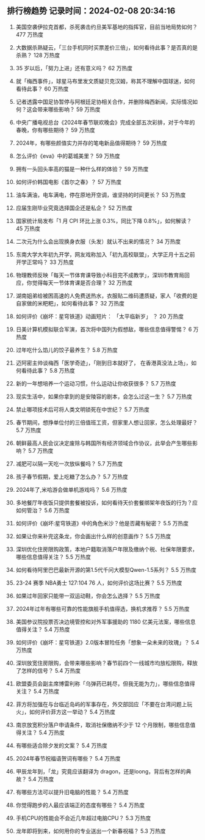 
## 排行榜趋势 记录时间：2024-02-08 20:34:16
  
  1. 美国空袭伊拉克首都，杀死袭击约旦美军基地的指挥官，目前当地局势如何？ 477 万热度
    
  2. 大数据杀熟疑云，「三台手机同时买票差价三倍」，如何看待此事？是否真的是杀熟？ 128 万热度
    
  3. 35 岁以后，「努力上进」还有意义吗？ 62 万热度
    
  4. 就「梅西事件」，球星马布里发文质疑贝克汉姆，称其不理解中国球迷，如何看待此事？ 60 万热度
    
  5. 记者透露中国足协暂停与阿根廷足协相关合作，并删除梅西新闻，实际情况如何？这会带来哪些影响？ 59 万热度
    
  6. 中央广播电视总台《2024年春节联欢晚会》完成全部五次彩排，对于今年的春晚，你有哪些期待？ 59 万热度
    
  7. 2024年，有哪些颜值实力并存的笔电新品值得期待？ 59 万热度
    
  8. 怎么评价《eva》中的葛城美里？ 59 万热度
    
  9. 拥有一头回头率高的猫是一种什么样的体验？ 59 万热度
    
  10. 如何评价韩国电影《首尔之春》？ 57 万热度
    
  11. 油车满油，电车满电，停在原地开空调，谁坚持的时间更长？ 53 万热度
    
  12. 应届生刚毕业究竟选择国企还是私企？ 52 万热度
    
  13. 国家统计局发布「1 月 CPI 环比上涨 0.3%，同比下降 0.8%」，如何解读？ 45 万热度
    
  14. 二次元为什么会出现换身衣服（头发）就认不出来的情况？ 34 万热度
    
  15. 东南大学大年初九开学，网友戏称加入「初九高校联盟」，大学正月十五之前开学正常吗？ 33 万热度
    
  16. 物理教师反映「每天一节体育课导致小科目完不成教学」，深圳市教育局回应，你觉得每天一节体育课是否合理？ 32 万热度
    
  17. 湖南姐弟给被困高速的人免费送热水，衣服贴二维码遭质疑，家人「收费的是自家做的米粑粑」，如何看待此事？ 32 万热度
    
  18. 如何评价《崩坏：星穹铁道》动画短片： 「太平临新岁」 ？ 20 万热度
    
  19. 日美计算机模拟联合军演，首次将中国列为假想敌，哪些信息值得警惕？ 6 万热度
    
  20. 过年吃什么馅儿的饺子最养生？ 5.8 万热度
    
  21. 迈阿密主帅谈梅西「医学奇迹」，「刚到日本就好了， 在香港真没法上场」，如何看待此事？ 5.8 万热度
    
  22. 新的一年想培养一个运动习惯，什么运动让你收获很多？ 5.7 万热度
    
  23. 现实生活中，如果你拿到的是安陵容的剧本，会怎么过这一生？ 5.7 万热度
    
  24. 禁止哪项技术后可将人类文明锁死在中世纪？ 5.7 万热度
    
  25. 春节期间，想挣单位付的三倍值班工资，但家里人想让回家，怎么处理最好？ 5.7 万热度
    
  26. 朝鲜最高人民会议决定废除与韩国所有经济领域合作协议，此举会产生哪些影响？ 5.7 万热度
    
  27. 减肥可以隔一天吃一次放纵餐吗？ 5.7 万热度
    
  28. 孩子春节假期，爱上吃糖了怎么办？ 5.7 万热度
    
  29. 2024年了,米哈游会做单机游戏吗？ 5.6 万热度
    
  30. 多地餐厅年夜饭只提供套餐被投诉，如何看待天价套餐绑架年夜饭的行为？应如何管治？ 5.6 万热度
    
  31. 如何评价《崩坏:星穹铁道》中的角色米沙？他是否藏有秘密？ 5.5 万热度
    
  32. 如果让你来补完这条龙，你会画出什么样的创意画作？ 5.5 万热度
    
  33. 深圳优化住房限购政策，本地户籍取消落户年限及缴纳个税、社保年限要求，哪些信息值得关注？ 5.5 万热度
    
  34. 如何看待阿里巴巴最新开源的第1.5代千问大模型Qwen-1.5系列？ 5.5 万热度
    
  35. 23-24 赛季 NBA勇士 127:104 76 人，如何评价这场比赛？ 5.5 万热度
    
  36. 如果过年回家只能带一双运动鞋，你会怎么选择？ 5.5 万热度
    
  37. 2024年过年有哪些可靠的性能旗舰手机值得选，换机求推荐？ 5.5 万热度
    
  38. 美国参议院投票否决边境管控和对外军事援助的 1180 亿美元法案，哪些信息值得关注？ 5.4 万热度
    
  39. 如何评价《崩坏：星穹铁道》2.0版本冒险任务「想象一朵未来的玫瑰」？ 5.4 万热度
    
  40. 深圳放宽住房限购，会带来哪些影响？春节前四个一线城市均放松限购，释放了怎样的信号？ 5.4 万热度
    
  41. 欧盟委员会副主席博雷利称「乌弹药已耗尽，但我无能为力」，哪些信息值得关注？ 5.4 万热度
    
  42. 菲方将加强在与台临近岛屿的军事存在，外交部回应「不要在台湾问题上玩火」，如何评价菲方这一举动？ 5.4 万热度
    
  43. 南京放宽积分落户申请条件，取消社保缴纳不少于 12 个月限制，哪些信息值得关注？ 5.4 万热度
    
  44. 有哪些适合除夕发的文案？ 5.4 万热度
    
  45. 2024年春节祝福语贺词有哪些？ 5.4 万热度
    
  46. 甲辰龙年到，「龙」究竟应该翻译为 dragon，还是loong，背后有怎样的典故？ 5.4 万热度
    
  47. 有哪些方法可以提升旧电脑的性能？ 5.4 万热度
    
  48. 你觉得跑步的人最应该端正的态度有哪些？ 5.4 万热度
    
  49. 手机CPU的性能会不会近几年超过电脑CPU？ 5.3 万热度
    
  50. 龙年即将到来，如何用你的专业送出一个新春祝福？ 5.3 万热度
    